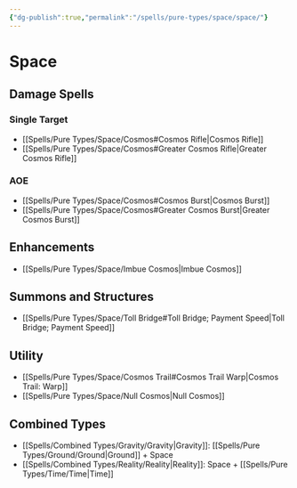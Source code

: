 ```yaml
---
{"dg-publish":true,"permalink":"/spells/pure-types/space/space/"}
---
```


# Space
## Damage Spells

### Single Target
- [[Spells/Pure Types/Space/Cosmos#Cosmos Rifle\|Cosmos Rifle]]
- [[Spells/Pure Types/Space/Cosmos#Greater Cosmos Rifle\|Greater Cosmos Rifle]]
### AOE
- [[Spells/Pure Types/Space/Cosmos#Cosmos Burst\|Cosmos Burst]]
- [[Spells/Pure Types/Space/Cosmos#Greater Cosmos Burst\|Greater Cosmos Burst]]
## Enhancements
- [[Spells/Pure Types/Space/Imbue Cosmos\|Imbue Cosmos]]

## Summons and Structures
- [[Spells/Pure Types/Space/Toll Bridge#Toll Bridge; Payment Speed\|Toll Bridge; Payment Speed]]
## Utility
- [[Spells/Pure Types/Space/Cosmos Trail#Cosmos Trail Warp\|Cosmos Trail: Warp]]
- [[Spells/Pure Types/Space/Null Cosmos\|Null Cosmos]]

## Combined Types
- [[Spells/Combined Types/Gravity/Gravity\|Gravity]]: [[Spells/Pure Types/Ground/Ground\|Ground]] + Space
- [[Spells/Combined Types/Reality/Reality\|Reality]]: Space + [[Spells/Pure Types/Time/Time\|Time]]